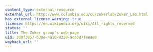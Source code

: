 ```yaml
---
content_type: external-resource
external_url: http://www.columbia.edu/cu/zukerlab/Zuker_Lab.html
has_external_license_warning: true
license: https://en.wikipedia.org/wiki/All_rights_reserved
status: ''
title: The Zuker group's web-page
uid: 3d0f3857-b30e-4a10-9230-9ca3d7feeae0
wayback_url: ''
---
```

